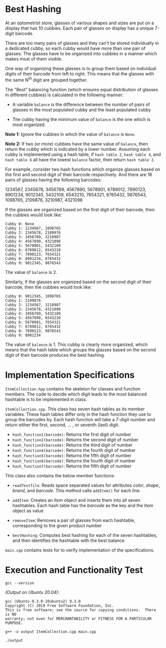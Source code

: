 # Best Hashing

At an optometrist store, glasses of various shapes and sizes are put on a display that has 10 cubbies. Each pair of glasses on display has a unique 7-digit barcode. 

There are too many pairs of glasses and they can't be stored individually in a dedicated cubby, so each cubby would have more than one pair of glasses. The glasses have to be organized into cubbies in a manner which makes most of them visible.

One way of organizing these glasses is to group them based on individual digits of their barcode from left to right. This means that the glasses with the same N<sup>th</sup> digit are grouped together.

The "Best" balancing function (which ensures equal distribution of glasses in different cubbies) is calculated in the following manner:

  + A variable `balance` is the difference between the number of pairs of glasses in the most populated cubby and the least populated cubby
  
  + The cubby having the minimum value of `balance` is the one which is most organized.

**Note 1:** Ignore the cubbies in which the value of `balance` is `None`.

**Note 2:** If two (or more) cubbies have the same value of `balance`, then return the cubby which is indicated by a lower number. Assuming each cubby is implemented using a hash table, if `hash table 2`, `hash table 4`, and `hash table 6` all have the lowest `balance` factor, then return `hash table 2`.

For example, consider two hash functions which organize glasses based on the first and second digit of their barcode respectively. And there are 18 pairs of glasses having the following barcodes:

1234567, 2345678, 3456789, 4567890, 5678901, 6789012, 7890123, 8901234, 9012345, 5432109, 6543210, 7654321, 8765432, 9876543, 1098765, 2109876, 3210987, 4321098

If the glasses are organized based on the first digit of their barcode, then the cubbies would look like:

```
Cubby 0: None
Cubby 1: 1234567, 1098765
Cubby 2: 2345678, 2109876
Cubby 3: 3456789, 3210987
Cubby 4: 4567890, 4321098
Cubby 5: 5678901, 5432109
Cubby 6: 6789012, 6543210
Cubby 7: 7890123, 7654321
Cubby 8: 8901234, 8765432
Cubby 9: 9012345, 9876543
```

The value of `balance` is 2.

Similarly, if the glasses are organized based on the second digit of their barcode, then the cubbies would look like:

```
Cubby 0: 9012345, 1098765
Cubby 1: 2109876
Cubby 2: 1234567, 3210987
Cubby 3: 2345678, 4321098
Cubby 4: 3456789, 5432109
Cubby 5: 4567890, 6543210
Cubby 6: 5678901, 7654321
Cubby 7: 6789012, 8765432
Cubby 8: 7890123, 9876543
Cubby 9: 8901234
```

The value of `balance` is 1.
This cubby is clearly more organized, which means that the hash table which groups the glasses based on the second digit of their barcode produces the best hashing.

# Implementation Specifications

`ItemCollection.hpp` contains the skeleton for classes and function members. The code to decide which digit leads to the most balanced hashtable is to be implemented in class. 

`ItemCollection.cpp`. This class has seven hash tables as its member variables. These hash tables differ only in the hash function they use to group the barcodes by. Each hash function will take a 7-digit number and return either the first, second, ... , or seventh (last) digit.

  + `hash_function1(barcode)`: Returns the first digit of number
  + `hash_function2(barcode)`: Returns the second digit of number
  + `hash_function3(barcode)`: Returns the third digit of number
  + `hash_function4(barcode)`: Returns the fourth digit of number
  + `hash_function5(barcode)`: Returns the fifth digit of number
  + `hash_function6(barcode)`: Returns the fourth digit of number
  + `hash_function7(barcode)`: Returns the fifth digit of number

This class also contains the below member functions:

  + `readTextfile`: Reads space separated values for attributes *color*, *shape*, *brand*, and *barcode*. This method calls `addItem()` for each line.

  + `addItem`: Creates an *Item* object and inserts them into all seven hashtables. Each hash table has the *barcode* as the key and the *Item* object as value
  
  + `removeItem`: Removes a pair of glasses from each hashtable, corresponding to the given product number

  + `bestHashing`: Computes best hashing for each of the seven hashtables, and then identifies the hashtable with the best balance

`main.cpp` contains tests for to verify implementation of the specifications.

# Execution and Functionality Test

`gcc --version`

*(Output on Ubuntu 20.04)*:
```
gcc (Ubuntu 9.3.0-10ubuntu2) 9.3.0
Copyright (C) 2019 Free Software Foundation, Inc.
This is free software; see the source for copying conditions.  There is NO
warranty; not even for MERCHANTABILITY or FITNESS FOR A PARTICULAR PURPOSE.
```

`g++ -o output ItemCollection.cpp main.cpp`

`./output`
